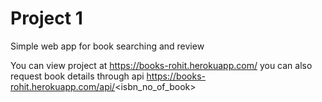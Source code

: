 # Project 1

Simple web app for book searching and review

You can view project at https://books-rohit.herokuapp.com/ you can also request book details through api https://books-rohit.herokuapp.com/api/<isbn_no_of_book>
